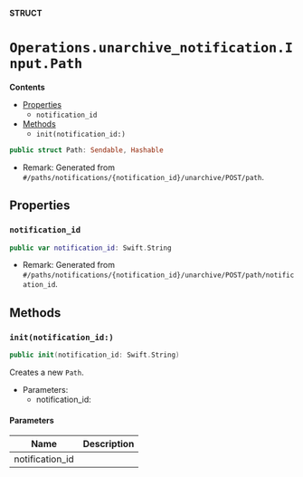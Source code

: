 **STRUCT**

# `Operations.unarchive_notification.Input.Path`

**Contents**

- [Properties](#properties)
  - `notification_id`
- [Methods](#methods)
  - `init(notification_id:)`

```swift
public struct Path: Sendable, Hashable
```

- Remark: Generated from `#/paths/notifications/{notification_id}/unarchive/POST/path`.

## Properties
### `notification_id`

```swift
public var notification_id: Swift.String
```

- Remark: Generated from `#/paths/notifications/{notification_id}/unarchive/POST/path/notification_id`.

## Methods
### `init(notification_id:)`

```swift
public init(notification_id: Swift.String)
```

Creates a new `Path`.

- Parameters:
  - notification_id:

#### Parameters

| Name | Description |
| ---- | ----------- |
| notification_id |  |